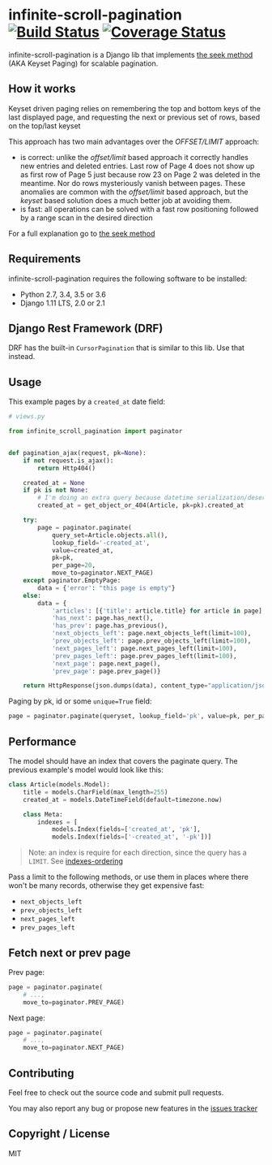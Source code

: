 # infinite-scroll-pagination [![Build Status](https://travis-ci.org/nitely/django-infinite-scroll-pagination.png)](https://travis-ci.org/nitely/django-infinite-scroll-pagination) [![Coverage Status](https://coveralls.io/repos/nitely/django-infinite-scroll-pagination/badge.png?branch=master)](https://coveralls.io/r/nitely/django-infinite-scroll-pagination?branch=master)

infinite-scroll-pagination is a Django lib that implements
[the seek method](http://use-the-index-luke.com/sql/partial-results/fetch-next-page)
(AKA Keyset Paging) for scalable pagination.

## How it works

Keyset driven paging relies on remembering the top and bottom keys of
the last displayed page, and requesting the next or previous set of rows,
based on the top/last keyset

This approach has two main advantages over the *OFFSET/LIMIT* approach:

* is correct: unlike the *offset/limit* based approach it correctly handles
new entries and deleted entries. Last row of Page 4 does not show up as first
row of Page 5 just because row 23 on Page 2 was deleted in the meantime.
Nor do rows mysteriously vanish between pages. These anomalies are common
with the *offset/limit* based approach, but the *keyset* based solution does
a much better job at avoiding them.
* is fast: all operations can be solved with a fast row positioning followed
by a range scan in the desired direction

For a full explanation go to
[the seek method](http://use-the-index-luke.com/sql/partial-results/fetch-next-page)

## Requirements

infinite-scroll-pagination requires the following software to be installed:

* Python 2.7, 3.4, 3.5 or 3.6
* Django 1.11 LTS, 2.0 or 2.1

## Django Rest Framework (DRF)

DRF has the built-in `CursorPagination`
that is similar to this lib. Use that instead.

## Usage

This example pages by a `created_at` date field:

```python
# views.py

from infinite_scroll_pagination import paginator


def pagination_ajax(request, pk=None):
    if not request.is_ajax():
        return Http404()

    created_at = None
    if pk is not None:
        # I'm doing an extra query because datetime serialization/deserialization is hard
        created_at = get_object_or_404(Article, pk=pk).created_at

    try:
        page = paginator.paginate(
            query_set=Article.objects.all(),
            lookup_field='-created_at',
            value=created_at,
            pk=pk,
            per_page=20,
            move_to=paginator.NEXT_PAGE)
    except paginator.EmptyPage:
        data = {'error': "this page is empty"}
    else:
        data = {
            'articles': [{'title': article.title} for article in page],
            'has_next': page.has_next(),
            'has_prev': page.has_previous(),
            'next_objects_left': page.next_objects_left(limit=100),
            'prev_objects_left': page.prev_objects_left(limit=100),
            'next_pages_left': page.next_pages_left(limit=100),
            'prev_pages_left': page.prev_pages_left(limit=100),
            'next_page': page.next_page(),
            'prev_page': page.prev_page()}

    return HttpResponse(json.dumps(data), content_type="application/json")
```

Paging by pk, id or some `unique=True` field:

```python
page = paginator.paginate(queryset, lookup_field='pk', value=pk, per_page=20)
```

## Performance

The model should have an index that covers the paginate query.
The previous example's model would look like this:

```python
class Article(models.Model):
    title = models.CharField(max_length=255)
    created_at = models.DateTimeField(default=timezone.now)

    class Meta:
        indexes = [
            models.Index(fields=['created_at', 'pk'],
            models.Index(fields=['-created_at', '-pk'])]
```

> Note: an index is require for each direction,
  since the query has a `LIMIT`.
  See [indexes-ordering](https://www.postgresql.org/docs/9.3/indexes-ordering.html)

Pass a limit to the following methods,
or use them in places where there won't be
many records, otherwise they get expensive fast:

* ``next_objects_left``
* ``prev_objects_left``
* ``next_pages_left``
* ``prev_pages_left``

## Fetch next or prev page

Prev page:

```python
page = paginator.paginate(
    # ...,
    move_to=paginator.PREV_PAGE)
```

Next page:

```python
page = paginator.paginate(
    # ...,
    move_to=paginator.NEXT_PAGE)
```

## Contributing

Feel free to check out the source code and submit pull requests.

You may also report any bug or propose new features in the
[issues tracker](https://github.com/nitely/django-infinite-scroll-pagination/issues)

## Copyright / License

MIT
